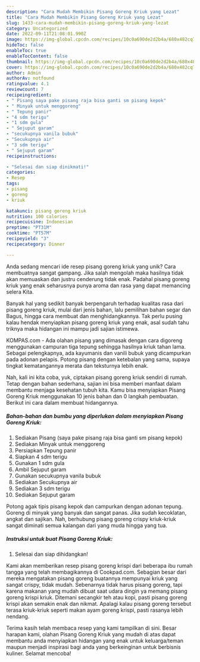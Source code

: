 ```yaml
---
description: "Cara Mudah Membikin Pisang Goreng Kriuk yang Lezat"
title: "Cara Mudah Membikin Pisang Goreng Kriuk yang Lezat"
slug: 1433-cara-mudah-membikin-pisang-goreng-kriuk-yang-lezat
category: Uncategorized
date: 2022-09-11T21:08:01.990Z
image: https://img-global.cpcdn.com/recipes/10c0a690de2d2b4a/680x482cq70/pisang-goreng-kriuk-foto-resep-utama.jpg
hideToc: false
enableToc: true
enableTocContent: false
thumbnail: https://img-global.cpcdn.com/recipes/10c0a690de2d2b4a/680x482cq70/pisang-goreng-kriuk-foto-resep-utama.jpg
cover: https://img-global.cpcdn.com/recipes/10c0a690de2d2b4a/680x482cq70/pisang-goreng-kriuk-foto-resep-utama.jpg
author: Admin
authorAv: notfound
ratingvalue: 4.1
reviewcount: 7
recipeingredient:
- " Pisang saya pake pisang raja bisa ganti sm pisang kepok"
- " Minyak untuk menggoreng"
- " Tepung panir"
- "4 sdm terigu"
- "1 sdm gula"
- " Sejuput garam"
- "secukupnya vanila bubuk"
- "Secukupnya air"
- "3 sdm terigu"
- " Sejuput garam"
recipeinstructions:

- "Selesai dan siap dinikmati!"
categories:
- Resep
tags:
- pisang
- goreng
- kriuk

katakunci: pisang goreng kriuk 
nutrition: 100 calories
recipecuisine: Indonesian
preptime: "PT31M"
cooktime: "PT57M"
recipeyield: "3"
recipecategory: Dinner

---
```





Anda sedang mencari ide resep pisang goreng kriuk yang unik? Cara membuatnya sangat gampang. Jika salah mengolah maka hasilnya tidak akan memuaskan dan justru cenderung tidak enak. Padahal pisang goreng kriuk yang enak seharusnya punya aroma dan rasa yang dapat memancing selera Kita.





Banyak hal yang sedikit banyak berpengaruh terhadap kualitas rasa dari pisang goreng kriuk, mulai dari jenis bahan, lalu pemilihan bahan segar dan Bagus, hingga cara membuat dan menghidangkannya. Tak perlu pusing kalau hendak menyiapkan pisang goreng kriuk yang enak,      asal sudah tahu triknya maka hidangan ini mampu jadi sajian istimewa.














KOMPAS.com - Ada olahan pisang yang dimasak dengan cara digoreng menggunakan campuran tiga tepung sehingga hasilnya kriuk tahan lama. Sebagai pelengkapnya, ada kayumanis dan vanili bubuk yang dicampurkan pada adonan pelapis. Potong pisang dengan ketebalan yang sama, supaya tingkat kematangannya merata dan teksturnya lebih enak.






Nah, kali ini kita coba, yuk, ciptakan pisang goreng kriuk sendiri di rumah. Tetap dengan bahan sederhana, sajian ini bisa memberi manfaat dalam membantu menjaga kesehatan tubuh kita. Kamu bisa menyiapkan Pisang Goreng Kriuk menggunakan 10 jenis bahan dan 0 langkah pembuatan. Berikut ini cara dalam membuat hidangannya.

<!--inarticleads1-->

##### Bahan-bahan dan bumbu yang diperlukan dalam menyiapkan Pisang Goreng Kriuk:

1. Sediakan  Pisang (saya pake pisang raja bisa ganti sm pisang kepok)
1. Sediakan  Minyak untuk menggoreng
1. Persiapkan  Tepung panir
1. Siapkan 4 sdm terigu
1. Gunakan 1 sdm gula
1. Ambil  Sejuput garam
1. Gunakan secukupnya vanila bubuk
1. Sediakan Secukupnya air
1. Sediakan 3 sdm terigu
1. Sediakan  Sejuput garam


Potong agak tipis pisang kepok dan campurkan dengan adonan tepung. Goreng di minyak yang banyak dan sangat panas. Jika sudah kecoklatan, angkat dan sajikan. Nah, berhubung pisang goreng crispy kriuk-kriuk sangat diminati semua kalangan dari yang muda hingga yang tua. 

<!--inarticleads2-->

##### Instruksi untuk buat Pisang Goreng Kriuk:


1. Selesai dan siap dihidangkan!

Kami akan memberikan resep pisang goreng krispi dari beberapa ibu rumah tangga yang telah membagikannya di Cookpad.com. Sebagian besar dari mereka mengatakan pisang goreng buatannya mempunyai kriuk yang sangat crispy, tidak mudah. Sebenarnya tidak harus pisang goreng, tapi karena makanan yang mudah dibuat saat udara dingin ya memang pisang goreng krispi kriuk. Ditemani secangkir teh atau kopi, pasti pisang goreng krispi akan semakin enak dan nikmat. Apalagi kalau pisang goreng tersebut terasa kriuk-kriuk seperti makan ayam goreng krispi, pasti rasanya lebih nendang. 

Terima kasih telah membaca resep yang kami tampilkan di sini. Besar harapan kami, olahan Pisang Goreng Kriuk yang mudah di atas dapat membantu anda menyiapkan hidangan yang enak untuk keluarga/teman maupun menjadi inspirasi bagi anda yang berkeinginan untuk berbisnis kuliner. Selamat mencoba!

